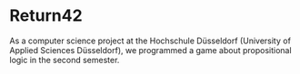 # Return42
As a computer science project at the Hochschule Düsseldorf (University of Applied Sciences Düsseldorf), we programmed a game about propositional logic in the second semester.
